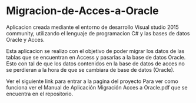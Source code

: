 # Migracion-de-Acces-a-Oracle

Aplicacion creada mediante el entorno de desarrollo Visual studio 2015 community, utilizando el lenguaje de programacion C# y las bases de datos 
Oracle y Acces.

Esta aplicacion se realizo con el objetivo de poder migrar los datos de las tablas que se encuentran en Access y pasarlas a la base de datos
Oracle. Esto con tal de que los datos contenidos en la base de datos de acces no se perdieran a la hora de que se cambiara de base de datos (Oracle).



Ver el siguiente link para entrar a la pagina del proyecto 
Para ver como funciona ver el Manual de Aplicación Migración Acces a Oracle.pdf que se encuentra en el repositorio.
